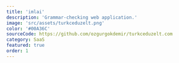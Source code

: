 ```yaml
---
title: 'imlai'
description: 'Grammar-checking web application.'
image: 'src/assets/turkceduzelt.png'
color: '#00A36C'
sourceCode: https://github.com/ozgurgokdemir/turkceduzelt.com
category: SaaS
featured: true
order: 1
---
```


